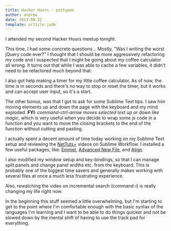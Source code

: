 ```yaml
---
title: Hacker Hours - postgame
author: andrew
date: 2013-08-22
template: article.jade
---
```


I attended my second Hacker Hours meetup tonight.

This time, I had some concrete questions... Mostly, "Was I writing the worst jQuery code ever?" I thought that I should be more aggressively refactoring my code and I suspected that I might be going about my coffee calculator all wrong. It turns out that while I was able to cache a few variables, it didn't need to be refactored much beyond that.

I also got help making a timer for my little coffee calculator. As of now, the time is in seconds and there's no way to stop or reset the timer, but it works and can accept user input, so it's a start.

The other bonus, was that I got to ask for some Sublime Text tips. I saw him moving elements up and down the page with the keyboard and my mind exploded. **FYI**: *command-ctrl-arrow moves selected text up or down like magic*, which is very useful when you decide to wrap some js code in a function and you want to move the closing brackets to the end of the function without cutting and pasting.

I actually spent a decent amount of time today working on my Sublime Text setup and reviewing the [NetTuts+](http://net.tutsplus.com/articles/news/perfect-workflow-in-sublime-text-free-course/?search_index=4) videos on Sublime Workflow. I installed a few useful packages, like: [Emmet](http://emmet.io/), [Advanced New File](http://net.tutsplus.com/tutorials/tools-and-tips/lightning-fast-folder-and-file-creation-in-sublime-text-2/), and [Align](http://wbond.net/sublime_packages/alignment).

I also modified my window setup and key-bindings, so that I can manage split panels and change panel widths etc. from the keyboard. This is probably one of the biggest time savers and generally makes working with several files at once a much less frustrating experience.

Also, rewatching the video on incremental search (command-i) is really changing my life right now.

In the beginning this stuff seemed a little overwhelming, but I'm starting to get to the point where I'm comfortable enough with the basic syntax of the languages I'm learning and I want to be able to do things quicker and not be slowed down by the mental shift of having to use the track pad for everything.